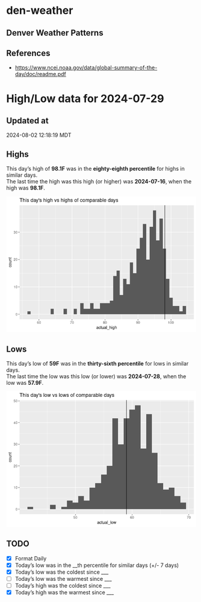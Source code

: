 # den-weather


## Denver Weather Patterns

## References

- <https://www.ncei.noaa.gov/data/global-summary-of-the-day/doc/readme.pdf>

# High/Low data for 2024-07-29

## Updated at

2024-08-02 12:18:19 MDT

## Highs

This day’s high of **98.1F** was in the **eighty-eighth percentile** for
highs in similar days.  
The last time the high was this high (or higher) was **2024-07-16**,
when the high was **98.1F**.

![](readme_files/figure-commonmark/unnamed-chunk-4-1.png)

## Lows

This day’s low of **59F** was in the **thirty-sixth percentile** for
lows in similar days.  
The last time the low was this low (or lower) was **2024-07-28**, when
the low was **57.9F**.

![](readme_files/figure-commonmark/unnamed-chunk-6-1.png)

## TODO

- [x] Format Daily
- [x] Today’s low was in the \_\_th percentile for similar days (+/- 7
  days)
- [x] Today’s low was the coldest since \_\_\_
- [ ] Today’s low was the warmest since \_\_\_
- [ ] Today’s high was the coldest since \_\_\_
- [x] Today’s high was the warmest since \_\_\_
